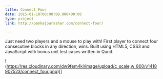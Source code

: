 ```yaml
---
title: Connect Four
date: 2015-01-10T00:00:00.000+00:00
type: project
link: http://pankajparashar.com/connect-four/

---
```

Just need two players and a mouse to play with! First player to connect four
consecutive blocks in any direction, wins. Built using HTML5, CSS3 and JavaScript
with bonus unit test cases written in Qunit.

!(https://res.cloudinary.com/dw9fem4ki/image/upload/c_scale,w_800/v1418907523/connect_four.png)[]